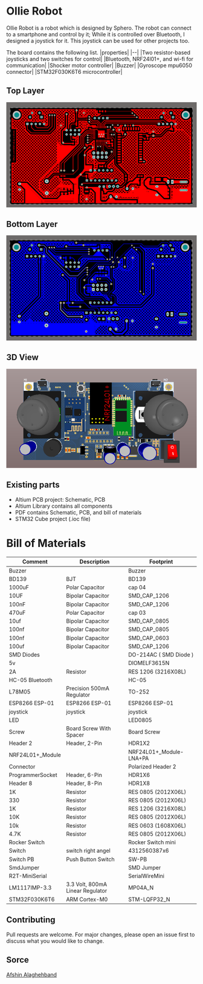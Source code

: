 # Ollie Robot

Ollie Robot is a robot which is designed by Sphero. The robot can connect to a smartphone and control by it;
While it is controlled over Bluetooth, I designed a joystick for it. 
This joystick can be used for other projects too.

The board contains the following list.
|properties|
|--|
|Two resistor-based joysticks and two switches for control|
|Bluetooth, NRF24l01+, and wi-fi for communication|
|Shocker motor controller|
|Buzzer|
|Gyroscope mpu6050 connector|
|STM32F030K6T6 microcontroller|
 

## Top Layer
![top layer]( image/top.png "Top layer")

## Bottom Layer
![top layer]( image/bottom.png "Bottom layer")

## 3D View
![3D View]( image/3D.png "3D View")


## Existing parts
- Altium PCB project: Schematic, PCB 
- Altium Library contains all components  
- PDF contains Schematic, PCB, and bill of materials 
- STM32 Cube project (.ioc file)


# Bill of Materials 

|Comment|Description|Footprint|
|---|---|----|
 Buzzer |  | Buzzer 
 BD139 | BJT | BD139 
 1000uF | Polar Capacitor | cap 04 
 10UF | Bipolar Capacitor | SMD_CAP_1206 
 100nF | Bipolar Capacitor | SMD_CAP_1206 
 470uF | Polar Capacitor | cap 03 
 10uf | Bipolar Capacitor | SMD_CAP_0805 
 100nf | Bipolar Capacitor | SMD_CAP_0805 
 100nf | Bipolar Capacitor | SMD_CAP_0603 
 100uf | Bipolar Capacitor | SMD_CAP_1206 
 SMD Diodes |  | DO-214AC ( SMD Diode ) 
 5v |  | DIOMELF3615N 
 2A | Resistor | RES 1206 (3216X08L) 
 HC-05 Bluetooth |  | HC-05 
 L78M05 | Precision 500mA Regulator | TO-252 
 ESP8266 ESP-01 | ESP8266 ESP-01 | ESP8266 ESP-01 
 joystick | joystick | joystick 
 LED |  | LED0805 
 Screw | Board Screw With Spacer | Board Screw 
 Header 2 | Header, 2-Pin | HDR1X2 
 NRF24L01+_Module |  | NRF24L01+_Module-LNA+PA 
 Connector |  | Polarized Header 2 
 ProgrammerSocket | Header, 6-Pin | HDR1X6 
 Header 8 | Header, 8-Pin | HDR1X8 
 1K | Resistor | RES 0805 (2012X06L) 
 330 | Resistor | RES 0805 (2012X06L) 
 1K | Resistor | RES 1206 (3216X08L) 
 10K | Resistor | RES 0805 (2012X06L) 
 10k | Resistor | RES 0603 (1608X06L) 
 4.7K | Resistor | RES 0805 (2012X06L) 
 Rocker Switch |  | Rocker Switch mini 
 Switch | switch right angel | 4312560387x6 
 Switch PB | Push Button Switch | SW-PB 
 SmdJumper |  | SMD Jumper 
 R2T-MiniSerial |  | SerialWireMini 
 LM1117IMP-3.3 | 3.3 Volt, 800mA Linear Regulator | MP04A_N 
 STM32F030K6T6 | ARM Cortex-M0  | STM-LQFP32_N 


## Contributing
Pull requests are welcome. For major changes, please open an issue first to discuss what you would like to change.


## Sorce
[Afshin Alaghehband](https://github.com/AfshinAlaghehband/PCB-Designe)

